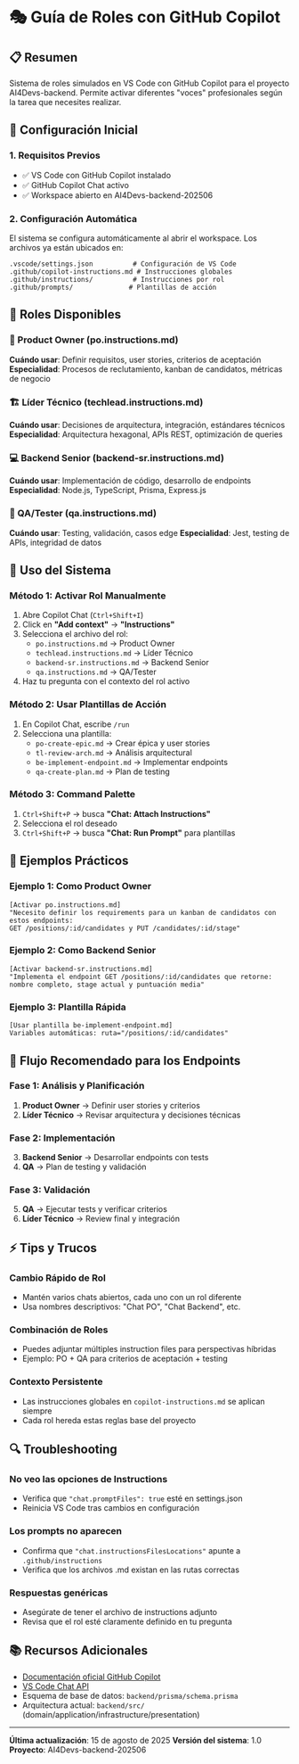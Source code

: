 # 🎭 Guía de Roles con GitHub Copilot

## 📋 Resumen
Sistema de roles simulados en VS Code con GitHub Copilot para el proyecto AI4Devs-backend. Permite activar diferentes "voces" profesionales según la tarea que necesites realizar.

## 🚀 Configuración Inicial

### 1. Requisitos Previos
- ✅ VS Code con GitHub Copilot instalado
- ✅ GitHub Copilot Chat activo
- ✅ Workspace abierto en AI4Devs-backend-202506

### 2. Configuración Automática
El sistema se configura automáticamente al abrir el workspace. Los archivos ya están ubicados en:
```
.vscode/settings.json          # Configuración de VS Code
.github/copilot-instructions.md # Instrucciones globales
.github/instructions/          # Instrucciones por rol
.github/prompts/              # Plantillas de acción
```

## 👥 Roles Disponibles

### 🎯 Product Owner (po.instructions.md)
**Cuándo usar**: Definir requisitos, user stories, criterios de aceptación
**Especialidad**: Procesos de reclutamiento, kanban de candidatos, métricas de negocio

### 🏗️ Líder Técnico (techlead.instructions.md)
**Cuándo usar**: Decisiones de arquitectura, integración, estándares técnicos
**Especialidad**: Arquitectura hexagonal, APIs REST, optimización de queries

### 💻 Backend Senior (backend-sr.instructions.md)
**Cuándo usar**: Implementación de código, desarrollo de endpoints
**Especialidad**: Node.js, TypeScript, Prisma, Express.js

### 🧪 QA/Tester (qa.instructions.md)
**Cuándo usar**: Testing, validación, casos edge
**Especialidad**: Jest, testing de APIs, integridad de datos

## 🔧 Uso del Sistema

### Método 1: Activar Rol Manualmente
1. Abre Copilot Chat (`Ctrl+Shift+I`)
2. Click en **"Add context"** → **"Instructions"**
3. Selecciona el archivo del rol:
   - `po.instructions.md` → Product Owner
   - `techlead.instructions.md` → Líder Técnico  
   - `backend-sr.instructions.md` → Backend Senior
   - `qa.instructions.md` → QA/Tester
4. Haz tu pregunta con el contexto del rol activo

### Método 2: Usar Plantillas de Acción
1. En Copilot Chat, escribe `/run`
2. Selecciona una plantilla:
   - `po-create-epic.md` → Crear épica y user stories
   - `tl-review-arch.md` → Análisis arquitectural
   - `be-implement-endpoint.md` → Implementar endpoints
   - `qa-create-plan.md` → Plan de testing

### Método 3: Command Palette
1. `Ctrl+Shift+P` → busca **"Chat: Attach Instructions"**
2. Selecciona el rol deseado
3. `Ctrl+Shift+P` → busca **"Chat: Run Prompt"** para plantillas

## 📝 Ejemplos Prácticos

### Ejemplo 1: Como Product Owner
```
[Activar po.instructions.md]
"Necesito definir los requirements para un kanban de candidatos con estos endpoints:
GET /positions/:id/candidates y PUT /candidates/:id/stage"
```

### Ejemplo 2: Como Backend Senior
```
[Activar backend-sr.instructions.md]
"Implementa el endpoint GET /positions/:id/candidates que retorne:
nombre completo, stage actual y puntuación media"
```

### Ejemplo 3: Plantilla Rápida
```
[Usar plantilla be-implement-endpoint.md]
Variables automáticas: ruta="/positions/:id/candidates"
```

## 🎯 Flujo Recomendado para los Endpoints

### Fase 1: Análisis y Planificación
1. **Product Owner** → Definir user stories y criterios
2. **Líder Técnico** → Revisar arquitectura y decisiones técnicas

### Fase 2: Implementación
3. **Backend Senior** → Desarrollar endpoints con tests
4. **QA** → Plan de testing y validación

### Fase 3: Validación
5. **QA** → Ejecutar tests y verificar criterios
6. **Líder Técnico** → Review final y integración

## ⚡ Tips y Trucos

### Cambio Rápido de Rol
- Mantén varios chats abiertos, cada uno con un rol diferente
- Usa nombres descriptivos: "Chat PO", "Chat Backend", etc.

### Combinación de Roles
- Puedes adjuntar múltiples instruction files para perspectivas híbridas
- Ejemplo: PO + QA para criterios de aceptación + testing

### Contexto Persistente
- Las instrucciones globales en `copilot-instructions.md` se aplican siempre
- Cada rol hereda estas reglas base del proyecto

## 🔍 Troubleshooting

### No veo las opciones de Instructions
- Verifica que `"chat.promptFiles": true` esté en settings.json
- Reinicia VS Code tras cambios en configuración

### Los prompts no aparecen
- Confirma que `"chat.instructionsFilesLocations"` apunte a `.github/instructions`
- Verifica que los archivos .md existan en las rutas correctas

### Respuestas genéricas
- Asegúrate de tener el archivo de instructions adjunto
- Revisa que el rol esté claramente definido en tu pregunta

## 📚 Recursos Adicionales

- [Documentación oficial GitHub Copilot](https://docs.github.com/copilot)
- [VS Code Chat API](https://code.visualstudio.com/docs/copilot/copilot-chat)
- Esquema de base de datos: `backend/prisma/schema.prisma`
- Arquitectura actual: `backend/src/` (domain/application/infrastructure/presentation)

---
**Última actualización**: 15 de agosto de 2025
**Versión del sistema**: 1.0
**Proyecto**: AI4Devs-backend-202506
